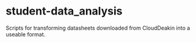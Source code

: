 # student-data_analysis
Scripts for transforming datasheets downloaded from CloudDeakin into a useable format.

